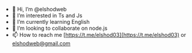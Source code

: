 - 👋 Hi, I’m @elshodweb
- 👀 I’m interested in Ts and Js
- 🌱 I’m currently learning English
- 💞️ I’m looking to collaborate on node.js
- 📫 How to reach me [https://t.me/elshod03](https://t.me/elshod03) or elshodweb@gmail.com 

